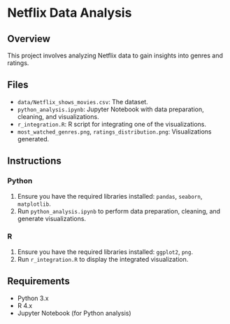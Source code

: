 # Netflix Data Analysis

## Overview
This project involves analyzing Netflix data to gain insights into genres and ratings.

## Files
- `data/Netflix_shows_movies.csv`: The dataset.
- `python_analysis.ipynb`: Jupyter Notebook with data preparation, cleaning, and visualizations.
- `r_integration.R`: R script for integrating one of the visualizations.
- `most_watched_genres.png`, `ratings_distribution.png`: Visualizations generated.

## Instructions

### Python
1. Ensure you have the required libraries installed: `pandas`, `seaborn`, `matplotlib`.
2. Run `python_analysis.ipynb` to perform data preparation, cleaning, and generate visualizations.

### R
1. Ensure you have the required libraries installed: `ggplot2`, `png`.
2. Run `r_integration.R` to display the integrated visualization.

## Requirements
- Python 3.x
- R 4.x
- Jupyter Notebook (for Python analysis)
